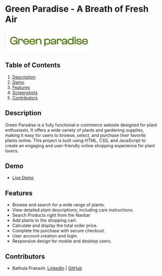 # Green Paradise - A Breath of Fresh Air

![Green Paradise Logo](./Images/logo_green_heaven.png)

## Table of Contents

1. [Description](#description)
2. [Demo](#demo)
3. [Features](#features)
4. [Screenshots](#screenshots)
5. [Contributors](#authors)

## Description

Green Paradise is a fully functional e-commerce website designed for plant enthusiasts. It offers a wide variety of plants and gardening supplies, making it easy for users to browse, select, and purchase their favorite plants online. This project is built using HTML, CSS, and JavaScript to create an engaging and user-friendly online shopping experience for plant lovers.

## Demo

- [Live Demo](https://green-liart-nine.vercel.app/)
## Features

- Browse and search for a wide range of plants.
- View detailed plant descriptions, including care instructions.
- Search Products right from the Navbar
- Add plants to the shopping cart.
- Calculate and display the total order price.
- Complete the purchase with secure checkout.
- User account creation and login.
- Responsive design for mobile and desktop users.


## Contributors
- Bathula Prakash: [LinkedIn](https://www.linkedin.com/in/bathulaprakash/) | [GitHub](https://github.com/PrakashBathula88)
